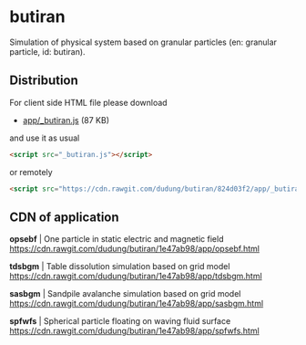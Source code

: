 # butiran
Simulation of physical system based on granular particles (en: granular particle, id: butiran).


## Distribution
For client side HTML file please download

* [app/_butiran.js](https://github.com/dudung/butiran/blob/master/app/_butiran.js) (87 KB)

and use it as usual

```html
<script src="_butiran.js"></script>
```

or remotely

```html
<script src="https://cdn.rawgit.com/dudung/butiran/824d03f2/app/_butiran.js"></script>
```


## CDN of application

**opsebf** | One particle in static electric and magnetic field \
https://cdn.rawgit.com/dudung/butiran/1e47ab98/app/opsebf.html

**tdsbgm** | Table dissolution simulation based on grid model \
https://cdn.rawgit.com/dudung/butiran/1e47ab98/app/tdsbgm.html

**sasbgm** | Sandpile avalanche simulation based on grid model \
https://cdn.rawgit.com/dudung/butiran/1e47ab98/app/sasbgm.html

**spfwfs** | Spherical particle floating on waving fluid surface \
https://cdn.rawgit.com/dudung/butiran/1e47ab98/app/spfwfs.html

